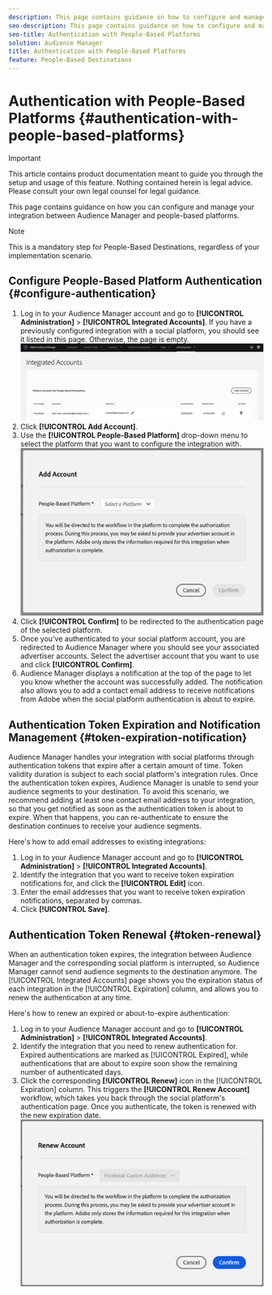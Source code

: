 ```yaml
---
description: This page contains guidance on how to configure and manage the integration between Audience Manager and people-based platforms. 
seo-description: This page contains guidance on how to configure and manage the integration between Audience Manager and people-based platforms. 
seo-title: Authentication with People-Based Platforms
solution: Audience Manager
title: Authentication with People-Based Platforms
feature: People-Based Destinations
---
```


# Authentication with People-Based Platforms {#authentication-with-people-based-platforms}

>[!IMPORTANT]
>This article contains product documentation meant to guide you through the setup and usage of this feature. Nothing contained herein is legal advice. Please consult your own legal counsel for legal guidance.

This page contains guidance on how you can configure and manage your integration 
between Audience Manager and people-based platforms.

>[!NOTE]
>This is a mandatory step for People-Based Destinations, regardless of your implementation scenario.

## Configure People-Based Platform Authentication {#configure-authentication}

1. Log in to your Audience Manager account and go to **[!UICONTROL Administration]** > **[!UICONTROL Integrated Accounts]**. If you have a previously configured integration with a social platform, you should see it listed in this page. Otherwise, the page is empty.
    ![people-based-integration](assets/pbd-config.png)
2. Click **[!UICONTROL Add Account]**.
3. Use the **[!UICONTROL People-Based Platform]** drop-down menu to select the platform that you want to configure the integration with.
    ![people-based-platform](assets/pbd-add.png)
4. Click **[!UICONTROL Confirm]** to be redirected to the authentication page of the selected platform.
5. Once you've authenticated to your social platform account, you are redirected to Audience Manager where you should see your associated advertiser accounts. Select the advertiser account that you want to use and click **[!UICONTROL Confirm]**.
6. Audience Manager displays a notification at the top of the page to let you know whether the account was successfully added. The notification also allows you to add a contact email address to receive notifications from Adobe when the social platform authentication is about to expire.

## Authentication Token Expiration and Notification Management {#token-expiration-notification}

Audience Manager handles your integration with social platforms through authentication tokens that expire after a certain amount of time. Token validity duration is subject to each social platform's integration rules. Once the authentication token expires, Audience Manager is unable to send your audience segments to your destination. To avoid this scenario, we recommend adding at least one contact email address to your integration, so that you get notified as soon as the authentication token is about to expire. When that happens, you can re-authenticate to ensure the destination continues to receive your audience segments.

Here's how to add email addresses to existing integrations:

1. Log in to your Audience Manager account and go to **[!UICONTROL Administration]** > **[!UICONTROL Integrated Accounts]**.
1. Identify the integration that you want to receive token expiration notifications for, and click the **[!UICONTROL Edit]** icon.
1. Enter the email addresses that you want to receive token expiration notifications, separated by commas.
1. Click **[!UICONTROL Save]**.

## Authentication Token Renewal {#token-renewal}

When an authentication token expires, the integration between Audience Manager and the corresponding social platform is interrupted, so Audience Manager cannot send audience segments to the destination anymore. The [!UICONTROL Integrated Accounts] page shows you the expiration status of each integration in the [!UICONTROL Expiration] column, and allows you to renew the authentication at any time.

Here's how to renew an expired or about-to-expire authentication:
1. Log in to your Audience Manager account and go to **[!UICONTROL Administration]** > **[!UICONTROL Integrated Accounts]**.
1. Identify the integration that you need to renew authentication for. Expired authentications are marked as [!UICONTROL Expired], while authentications that are about to expire soon show the remaining number of authenticated days.
1. Click the corresponding **[!UICONTROL Renew]** icon in the [!UICONTROL Expiration] column. This triggers the **[!UICONTROL Renew Account]** workflow, which takes you back through the social platform's authentication page. Once you authenticate, the token is renewed with the new expiration date.
   ![pbd-renew](assets/pbd-renew.png)
